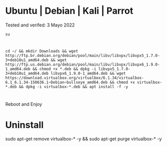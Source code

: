 # Ubuntu | Debian | Kali | Parrot

Tested and verifed: 3 Mayo 2022

    su
#    
    cd ~/ && mkdir Downloads && wget http://ftp.br.debian.org/debian/pool/main/libv/libvpx/libvpx5_1.7.0-3+deb10u1_amd64.deb && wget http://ftp.us.debian.org/debian/pool/main/libv/libvpx/libvpx6_1.9.0-1_amd64.deb && chmod +x *.deb && dpkg -i libvpx5_1.7.0-3+deb10u1_amd64.deb libvpx6_1.9.0-1_amd64.deb && wget https://download.virtualbox.org/virtualbox/6.1.34/virtualbox-6.1_6.1.34-150636.1~Debian~bullseye_amd64.deb && chmod +x virtualbox-*.deb && dpkg -i virtualbox-*.deb && apt install -f -y
    
#    

Reboot and Enjoy


# Uninstall

sudo apt-get remove virtualbox-\* -y && sudo apt-get purge virtualbox-\* -y

